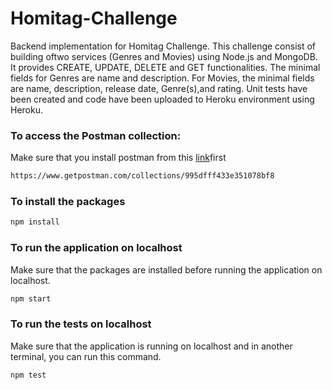 # Homitag-Challenge
Backend implementation for Homitag Challenge. This challenge consist of building oftwo services (Genres and Movies) using Node.js and MongoDB. It provides CREATE, UPDATE, DELETE and GET functionalities. The minimal fields for Genres are name and description. For Movies, the minimal fields are name, description, release date, Genre(s),and rating. Unit tests have been created and code have been uploaded to Heroku environment using Heroku.


### To access the Postman collection:
Make sure that you install postman from this [link](https://www.getpostman.com/collections/995dfff433e351078bf8)first 
```sh
https://www.getpostman.com/collections/995dfff433e351078bf8 
```

### To install the packages
```sh
npm install
```

### To run the application on localhost
Make sure that the packages are installed before running the application on localhost.
```sh
npm start
```

### To run the tests on localhost
Make sure that the application is running on localhost and in another terminal, you can run this command.
```sh
npm test
```

